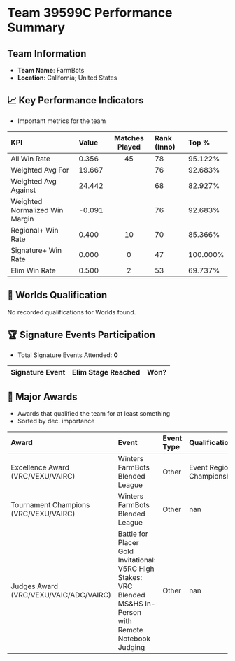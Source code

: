 # Team 39599C Performance Summary

##  Team Information
- **Team Name**: FarmBots
- **Location**: California; United States

## 📈 Key Performance Indicators
- Important metrics for the team

| KPI | Value | Matches Played | Rank (Inno) | Top % |
|:---|:-----|:--------------:|:----|:-----|
| All Win Rate | 0.356 | 45 | 78 | 95.122% |
| Weighted Avg For | 19.667 |  | 76 | 92.683% |
| Weighted Avg Against | 24.442 |  | 68 | 82.927% |
| Weighted Normalized Win Margin | -0.091 |  | 76 | 92.683% |
| Regional+ Win Rate | 0.400 | 10 | 70 | 85.366% |
| Signature+ Win Rate | 0.000 | 0 | 47 | 100.000% |
| Elim Win Rate | 0.500 | 2 | 53 | 69.737% |


## 🎯 Worlds Qualification
No recorded qualifications for Worlds found.

## 🏆 Signature Events Participation
- Total Signature Events Attended: **0**

| Signature Event | Elim Stage Reached | Won? |
|:----------------|:-------------------|:----|


## 🥇 Major Awards
- Awards that qualified the team for at least something
- Sorted by dec. importance

| Award | Event | Event Type | Qualification |
|:------|:------|:-----------|:--------------|
| Excellence Award (VRC/VEXU/VAIRC) | Winters FarmBots Blended League | Other | Event Region Championship |
| Tournament Champions (VRC/VEXU/VAIRC) | Winters FarmBots Blended League | Other | nan |
| Judges Award (VRC/VEXU/VAIC/ADC/VAIRC) | Battle for Placer Gold Invitational: V5RC High Stakes: VRC Blended MS&HS In-Person with Remote Notebook Judging | Other | nan |


